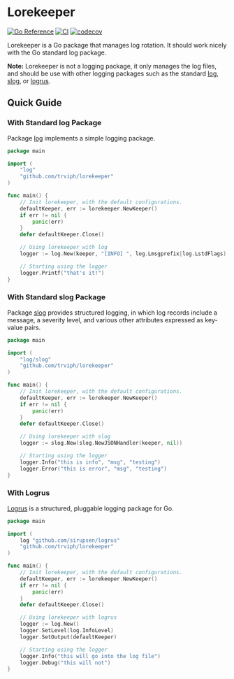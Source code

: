 # Lorekeeper

[![Go Reference](https://pkg.go.dev/badge/github.com/trviph/lorekeeper.svg)](https://pkg.go.dev/github.com/trviph/lorekeeper) [![CI](https://github.com/trviph/lorekeeper/actions/workflows/ci.yaml/badge.svg)](https://github.com/trviph/lorekeeper/actions/workflows/ci.yaml) [![codecov](https://codecov.io/gh/trviph/lorekeeper/graph/badge.svg?token=7DDZ8QNJHW)](https://codecov.io/gh/trviph/lorekeeper)

Lorekeeper is a Go package that manages log rotation. It should work nicely with the Go standard log package.

**Note:** Lorekeeper is not a logging package, it only manages the log files, and should be use with other logging packages such as the standard [log](#with-standard-log-package), [slog](#with-standard-slog-package), or [logrus](#with-logrus).

## Quick Guide

### With Standard log Package

Package [log](https://pkg.go.dev/log) implements a simple logging package.

```go
package main

import (
    "log"
    "github.com/trviph/lorekeeper"
)

func main() {
    // Init lorekeeper, with the default configurations.
    defaultKeeper, err := lorekeeper.NewKeeper()
    if err != nil {
        panic(err)
    }
    defer defaultKeeper.Close()

    // Using lorekeeper with log
    logger := log.New(keeper, "[INFO] ", log.Lmsgprefix|log.LstdFlags)

    // Starting using the logger
    logger.Printf("that's it!")
}
```

### With Standard slog Package

Package [slog](https://pkg.go.dev/log/slog) provides structured logging, in which log records include a message, a severity level, and various other attributes expressed as key-value pairs.

```go
package main

import (
    "log/slog"
    "github.com/trviph/lorekeeper"
)

func main() {
    // Init lorekeeper, with the default configurations.
    defaultKeeper, err := lorekeeper.NewKeeper()
    if err != nil {
        panic(err)
    }
    defer defaultKeeper.Close()

    // Using lorekeeper with slog
    logger := slog.New(slog.NewJSONHandler(keeper, nil))

    // Starting using the logger
    logger.Info("this is info", "msg", "testing")
    logger.Error("this is error", "msg", "testing")
}
```

### With Logrus

[Logrus](https://github.com/sirupsen) is a structured, pluggable logging package for Go.  

```go
package main

import (
    log "github.com/sirupsen/logrus"
    "github.com/trviph/lorekeeper"
)

func main() {
    // Init lorekeeper, with the default configurations.
    defaultKeeper, err := lorekeeper.NewKeeper()
    if err != nil {
        panic(err)
    }
    defer defaultKeeper.Close()

    // Using lorekeeper with logrus
    logger := log.New()
    logger.SetLevel(log.InfoLevel)
    logger.SetOutput(defaultKeeper)

    // Starting using the logger
    logger.Info("this will go into the log file")
    logger.Debug("this will not")
}
```
